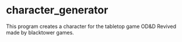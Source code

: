 # character_generator

This program creates a character for the tabletop game OD&D Revived made by blacktower games.

